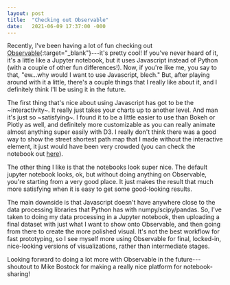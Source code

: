 ```yaml
---
layout: post
title:  "Checking out Observable"
date:   2021-06-09 17:37:00 -000
---
```


Recently, I've been having a lot of fun checking out [Observable](https://www.observablehq.com){:target="\_blank"}---it's pretty cool! If you've never heard of it, it's a little like a Jupyter notebook, but it uses Javascript instead of Python (with a couple of other fun differences!). Now, if you're like me, you say to that, "ew...why would I want to use Javascript, blech." But, after playing around with it a little, there's a couple things that I really like about it, and I definitely think I'll be using it in the future.

The first thing that's nice about using Javascript has got to be the ~interactivity~. It really just takes your charts up to another level. And man it's just so ~satisfying~. I found it to be a little easier to use than Bokeh or Plotly as well, and definitely more customizable as you can really animate almost anything super easily with D3. I really don't think there was a good way to show the street shortest path map that I made without the interactive element, it just would have been very crowded (you can check the notebook out [here](https://observablehq.com/@pgi/philadelphia-street-network)).

The other thing I like is that the notebooks look super nice. The default jupyter notebook looks, ok, but without doing anything on Observable, you're starting from a very good place. It just makes the result that much more satisfying when it is easy to get some good-looking results.

The main downside is that Javascript doesn't have anywhere close to the data processing libraries that Python has with numpy/scipy/pandas. So, I've taken to doing my data processing in a Jupyter notebook, then uploading a final dataset with just what I want to show onto Observable, and then going from there to create the more polished visual. It's not the best workflow for fast prototyping, so I see myself more using Observable for final, locked-in, nice-looking versions of visualizations, rather than intermediate stages.

Looking forward to doing a lot more with Observable in the future---shoutout to Mike Bostock for making a really nice platform for notebook-sharing!
